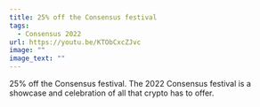 ```yaml
---
title: 25% off the Consensus festival
tags:
  - Consensus 2022
url: https://youtu.be/KTObCxcZJvc
image: ""
image_text: ""
---
```


25% off the Consensus festival. The 2022 Consensus festival is a showcase and celebration of all that crypto has to offer.
